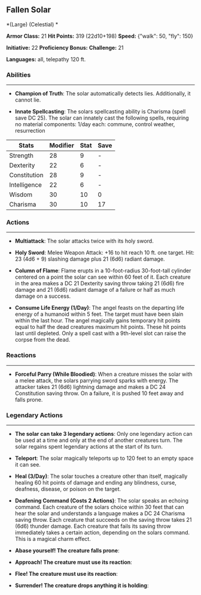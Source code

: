 ## Fallen Solar
*(Large) (Celestial) *

**Armor Class:** 21
**Hit Points:** 319 (22d10+198)
**Speed:** {"walk": 50, "fly": 150}

**Initiative:** 22
**Proficiency Bonus:**
**Challenge:** 21

**Languages:** all, telepathy 120 ft.

### Abilities
 --- 
- **Champion of Truth**: The solar automatically detects lies. Additionally, it cannot lie.

- **Innate Spellcasting**: The solars spellcasting ability is Charisma (spell save DC 25). The solar can innately cast the following spells, requiring no material components: 1/day each: commune, control weather, resurrection



| Stats | Modifier | Stat | Save
| ---- | ---- | ---- | ---- |
| Strength | 28 | 9 | - |
| Dexterity | 22 | 6 | - |
| Constitution | 28 | 9 | - |
| Intelligence | 22 | 6 | - |
| Wisdom | 30 | 10 | 0 |
| Charisma | 30 | 10 | 17 |

### Actions
 --- 
- **Multiattack**: The solar attacks twice with its holy sword.

- **Holy Sword**: Melee Weapon Attack: +16 to hit  reach 10 ft.  one target. Hit: 23 (4d6 + 9) slashing damage plus 21 (6d6) radiant damage.

- **Column of Flame**: Flame erupts in a 10-foot-radius  30-foot-tall cylinder centered on a point the solar can see within 60 feet of it. Each creature in the area makes a DC 21 Dexterity saving throw  taking 21 (6d6) fire damage and 21 (6d6) radiant damage of a failure  or half as much damage on a success.

- **Consume Life Energy (1/Day)**: The angel feasts on the departing life energy of a humanoid within 5 feet. The target must have been slain within the last hour. The angel magically gains temporary hit points equal to half the dead creatures maximum hit points. These hit points last until depleted. Only a spell cast with a 9th-level slot can raise the corpse from the dead.

### Reactions
 --- 
- **Forceful Parry (While Bloodied)**: When a creature misses the solar with a melee attack, the solars parrying sword sparks with energy. The attacker takes 21 (6d6) lightning damage and makes a DC 24 Constitution saving throw. On a failure, it is pushed 10 feet away and falls prone.

### Legendary Actions
 --- 
- **The solar can take 3 legendary actions**: Only one legendary action can be used at a time and only at the end of another creatures turn. The solar regains spent legendary actions at the start of its turn.

- **Teleport**: The solar magically teleports up to 120 feet to an empty space it can see.

- **Heal (3/Day)**: The solar touches a creature other than itself, magically healing 60 hit points of damage and ending any blindness, curse, deafness, disease, or poison on the target.

- **Deafening Command (Costs 2 Actions)**: The solar speaks an echoing command. Each creature of the solars choice within 30 feet that can hear the solar and understands a language makes a DC 24 Charisma saving throw. Each creature that succeeds on the saving throw takes 21 (6d6) thunder damage. Each creature that fails its saving throw immediately takes a certain action, depending on the solars command. This is a magical charm effect.

- **Abase yourself! The creature falls prone**: 

- **Approach! The creature must use its reaction**: 

- **Flee! The creature must use its reaction**: 

- **Surrender! The creature drops anything it is holding**: 

